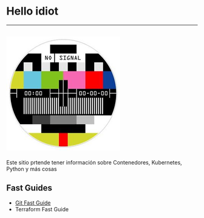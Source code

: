 # Hello idiot

---
![alt text](../imgs/svrsbnet.jpg)
---

Este sitio prtende tener información sobre Contenedores, Kubernetes, Python y más cosas

## Fast Guides

- [Git Fast Guide](git-fast-guide.md)
- Terraform Fast Guide
